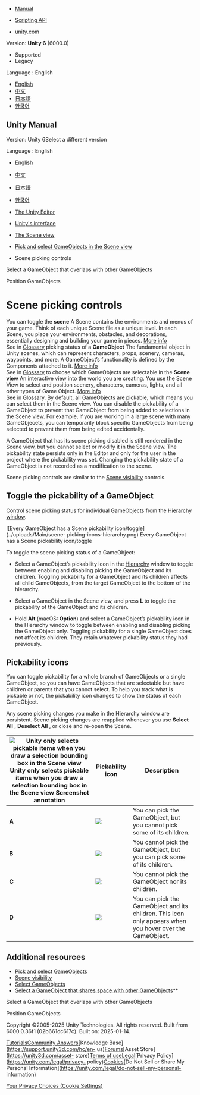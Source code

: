 [](https://docs.unity3d.com)

  * [Manual](../Manual/index.html)
  * [Scripting API](../ScriptReference/index.html)

  * [unity.com](https://unity.com/)

Version: **Unity 6** (6000.0)

  * Supported
  * Legacy

Language : English

  * [English](/Manual/ScenePickingControls.html)
  * [中文](/cn/current/Manual/ScenePickingControls.html)
  * [日本語](/ja/current/Manual/ScenePickingControls.html)
  * [한국어](/kr/current/Manual/ScenePickingControls.html)

[](https://docs.unity3d.com)

## Unity Manual

Version: Unity 6Select a different version

Language : English

  * [English](/Manual/ScenePickingControls.html)
  * [中文](/cn/current/Manual/ScenePickingControls.html)
  * [日本語](/ja/current/Manual/ScenePickingControls.html)
  * [한국어](/kr/current/Manual/ScenePickingControls.html)

  * [The Unity Editor](unity-editor.html)
  * [Unity's interface](UsingTheEditor.html)
  * [The Scene view](UsingTheSceneView.html)
  * [Pick and select GameObjects in the Scene view](ScenePicking.html)
  * Scene picking controls

[](SelectionPiercingMenu.html)

Select a GameObject that overlaps with other GameObjects

[](PositioningGameObjects.html)

Position GameObjects

# Scene picking controls

You can toggle the **scene** A Scene contains the environments and menus of
your game. Think of each unique Scene file as a unique level. In each Scene,
you place your environments, obstacles, and decorations, essentially designing
and building your game in pieces. [More info](CreatingScenes.html)  
See in [Glossary](Glossary.html#Scene) picking status of a **GameObject** The
fundamental object in Unity scenes, which can represent characters, props,
scenery, cameras, waypoints, and more. A GameObject’s functionality is defined
by the Components attached to it. [More info](class-GameObject.html)  
See in [Glossary](Glossary.html#GameObject) to choose which GameObjects are
selectable in the **Scene view** An interactive view into the world you are
creating. You use the Scene View to select and position scenery, characters,
cameras, lights, and all other types of Game Object. [More
info](UsingTheSceneView.html)  
See in [Glossary](Glossary.html#SceneView). By default, all GameObjects are
pickable, which means you can select them in the Scene view. You can disable
the pickability of a GameObject to prevent that GameObject from being added to
selections in the Scene view. For example, if you are working in a large scene
with many GameObjecets, you can temporarily block specific GameObjects from
being selected to prevent them from being edited accidentally.

A GameObject that has its scene picking disabled is still rendered in the
Scene view, but you cannot select or modify it in the Scene view. The
pickability state persists only in the Editor and only for the user in the
project where the pickability was set. Changing the pickability state of a
GameObject is not recorded as a modification to the scene.

Scene picking controls are similar to the [Scene
visibility](SceneVisibility.html) controls.

## Toggle the pickability of a GameObject

Control scene picking status for individual GameObjects from the [Hierarchy
window](Hierarchy.html).

![Every GameObject has a Scene pickability icon/toggle](../uploads/Main/scene-
picking-icons-hierarchy.png) Every GameObject has a Scene pickability
icon/toggle

To toggle the scene picking status of a GameObject:

  * Select a GameObject’s pickability icon in the [Hierarchy](Hierarchy.html) window to toggle between enabling and disabling picking the GameObject and its children. Toggling pickability for a GameObject and its children affects all child GameObjects, from the target GameObject to the bottom of the hierarchy.

  * Select a GameObject in the Scene view, and press **L** to toggle the pickability of the GameObject and its children.

  * Hold **Alt** (macOS: **Option**) and select a GameObject’s pickability icon in the Hierarchy window to toggle between enabling and disabling picking the GameObject only. Toggling pickability for a single GameObject does not affect its children. They retain whatever pickability status they had previously.

## Pickability icons

You can toggle pickability for a whole branch of GameObjects or a single
GameObject, so you can have GameObjects that are selectable but have children
or parents that you cannot select. To help you track what is pickable or not,
the pickability icon changes to show the status of each GameObject.

Any scene picking changes you make in the Hierarchy window are persistent.
Scene picking changes are reapplied whenever you use **Select All** ,
**Deselect All** , or close and re-open the Scene.

![Unity only selects pickable items when you draw a selection bounding box in the Scene view](../uploads/Main/scene-picking-icons-ovw.png) Unity only selects pickable items when you draw a selection bounding box in the Scene view Screenshot annotation | Pickability icon | Description  
---|---|---  
**A** | ![](../uploads/Main/ScenePickingPickableUnpickableChildren.png) | You can pick the GameObject, but you cannot pick some of its children.  
**B** | ![](../uploads/Main/ScenePickingUnpickablePickableChildren.png) | You cannot pick the GameObject, but you can pick some of its children.  
**C** | ![](../uploads/Main/ScenePickingUnpickable.png) | You cannot pick the GameObject nor its children.  
**D** | ![](../uploads/Main/ScenePickingPickable.png) | You can pick the GameObject and its children. This icon only appears when you hover over the GameObject.  
  
## Additional resources

  * [Pick and select GameObjects](ScenePicking.html)
  * [Scene visibility](SceneVisibility.html)
  * [Select GameObjects](SelectGameObjects.html)
  * [Select a GameObject that shares space with other GameObjects](SelectionPiercingMenu.html)**

[](SelectionPiercingMenu.html)

Select a GameObject that overlaps with other GameObjects

[](PositioningGameObjects.html)

Position GameObjects

Copyright ©2005-2025 Unity Technologies. All rights reserved. Built from
6000.0.36f1 (02b661dc617c). Built on: 2025-01-14.

[Tutorials](https://learn.unity.com/)[Community
Answers](https://answers.unity3d.com)[Knowledge
Base](https://support.unity3d.com/hc/en-
us)[Forums](https://forum.unity3d.com)[Asset Store](https://unity3d.com/asset-
store)[Terms of
use](https://docs.unity3d.com/Manual/TermsOfUse.html)[Legal](https://unity.com/legal)[Privacy
Policy](https://unity.com/legal/privacy-
policy)[Cookies](https://unity.com/legal/cookie-policy)[Do Not Sell or Share
My Personal Information](https://unity.com/legal/do-not-sell-my-personal-
information)

[Your Privacy Choices (Cookie Settings)](javascript:void\(0\);)

